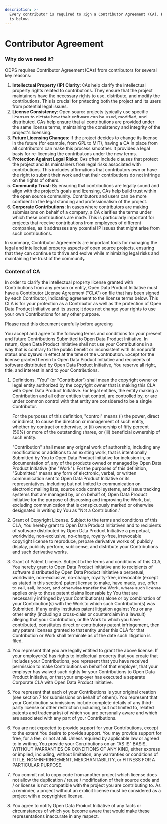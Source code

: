 ```yaml
---
description: >-
  Every contributor is required to sign a Contributor Agreement (CA). Reasoning
  is below.
---
```


# Contributor Agreement



### Why do we need it?

ODPS requires Contributor Agreement (CAs) from contributors for several key reasons:

1. **Intellectual Property (IP) Clarity**: CAs help clarify the intellectual property rights related to contributions. They ensure that the project maintainers have the necessary rights to use, distribute, and modify the contributions. This is crucial for protecting both the project and its users from potential legal issues.
2. **License Consistency**: Open source projects typically use specific licenses to dictate how their software can be used, modified, and distributed. CAs help ensure that all contributions are provided under the same license terms, maintaining the consistency and integrity of the project's licensing.
3. **Future Licensing Changes**: If the project decides to change its license in the future (for example, from GPL to MIT), having a CA in place from all contributors can make this process smoother. It provides a legal basis for re-licensing the contributions under the new terms.
4. **Protection Against Legal Risks**: CAs often include clauses that protect the project and its maintainers from legal risks associated with contributions. This includes affirmations that contributors own or have the right to submit their work and that their contributions do not infringe on the rights of others.
5. **Community Trust**: By ensuring that contributions are legally sound and align with the project's goals and licensing, CAs help build trust within the open source community. Contributors and users can be more confident in the legal standing and professionalism of the project.
6. **Corporate Contributions**: In cases where contributors are making submissions on behalf of a company, a CA clarifies the terms under which these contributions are made. This is particularly important for projects that receive contributions from employees of different companies, as it addresses any potential IP issues that might arise from such contributions.

In summary, Contributor Agreements are important tools for managing the legal and intellectual property aspects of open source projects, ensuring that they can continue to thrive and evolve while minimizing legal risks and maintaining the trust of the community.



### Content of CA

In order to clarify the intellectual property license granted with Contributions from any person or entity, Open Data Product Initiative must have a Contributor License Agreement ("CLA") on file that has been signed by each Contributor, indicating agreement to the license terms below. This CLA is for your protection as a Contributor as well as the protection of Open Data Product Initiative and its users; it does not change your rights to use your own Contributions for any other purpose.

Please read this document carefully before agreeing

You accept and agree to the following terms and conditions for your present and future Contributions Submitted to Open Data Product Initiative. In return, Open Data Product Initiative shall not use your Contributions in a way that is contrary to the public benefit or inconsistent with its nonprofit status and bylaws in effect at the time of the Contribution. Except for the license granted herein to Open Data Product Initiative and recipients of software distributed by Open Data Product Initiative, You reserve all right, title, and interest in and to your Contributions.

1.  Definitions. "You" (or "Contributor") shall mean the copyright owner or legal entity authorized by the copyright owner that is making this CLA with Open Data Product Initiative. For legal entities, the entity making a Contribution and all other entities that control, are controlled by, or are under common control with that entity are considered to be a single Contributor.

    For the purposes of this definition, "control" means (i) the power, direct or indirect, to cause the direction or management of such entity, whether by contract or otherwise, or (ii) ownership of fifty percent (50%) or more of the outstanding shares, or (iii) beneficial ownership of such entity.

    "Contribution" shall mean any original work of authorship, including any modifications or additions to an existing work, that is intentionally Submitted by You to Open Data Product Initiative for inclusion in, or documentation of, any of the products owned or managed by Open Data Product Initiative (the "Work"). For the purposes of this definition, "Submitted" means any form of electronic, verbal, or written communication sent to Open Data Product Initiative or its representatives, including but not limited to communication on electronic mailing lists, source code control systems, and issue tracking systems that are managed by, or on behalf of, Open Data Product Initiative for the purpose of discussing and improving the Work, but excluding communication that is conspicuously marked or otherwise designated in writing by You as "Not a Contribution."
2. Grant of Copyright License. Subject to the terms and conditions of this CLA, You hereby grant to Open Data Product Initiativen and to recipients of software distributed by Open Data Product Initiative a perpetual, worldwide, non-exclusive, no-charge, royalty-free, irrevocable copyright license to reproduce, prepare derivative works of, publicly display, publicly perform, sublicense, and distribute your Contributions and such derivative works.
3. Grant of Patent License. Subject to the terms and conditions of this CLA, You hereby grant to Open Data Product Initiative and to recipients of software distributed by Open Data Product Initiative a perpetual, worldwide, non-exclusive, no-charge, royalty-free, irrevocable (except as stated in this section) patent license to make, have made, use, offer to sell, sell, import, and otherwise transfer the Work, where such license applies only to those patent claims licensable by You that are necessarily infringed by your Contribution(s) alone or by combination of your Contribution(s) with the Work to which such Contribution(s) was Submitted. If any entity institutes patent litigation against You or any other entity (including a cross-claim or counterclaim in a lawsuit) alleging that your Contribution, or the Work to which you have contributed, constitutes direct or contributory patent infringement, then any patent licenses granted to that entity under this CLA for that Contribution or Work shall terminate as of the date such litigation is filed.
4. You represent that you are legally entitled to grant the above license. If your employer(s) has rights to intellectual property that you create that includes your Contributions, you represent that you have received permission to make Contributions on behalf of that employer, that your employer has waived such rights for your Contributions to Open Data Product Initiative, or that your employer has executed a separate Corporate CLA with Open Data Product Initiative.
5. You represent that each of your Contributions is your original creation (see section 7 for submissions on behalf of others). You represent that your Contribution submissions include complete details of any third-party license or other restriction (including, but not limited to, related patents and trademarks) of which you are personally aware and which are associated with any part of your Contributions.
6. You are not expected to provide support for your Contributions, except to the extent You desire to provide support. You may provide support for free, for a fee, or not at all. Unless required by applicable law or agreed to in writing, You provide your Contributions on an "AS IS" BASIS, WITHOUT WARRANTIES OR CONDITIONS OF ANY KIND, either express or implied, including, without limitation, any warranties or conditions of TITLE, NON-INFRINGEMENT, MERCHANTABILITY, or FITNESS FOR A PARTICULAR PURPOSE.
7. You commit not to copy code from another project which license does not allow the duplication / reuse / modification of their source code and / or license is not compatible with the project you are contributing to. As a reminder, a project without an explicit license must be considered as a project with a copyrighted license.
8. You agree to notify Open Data Product Initiative of any facts or circumstances of which you become aware that would make these representations inaccurate in any respect.

